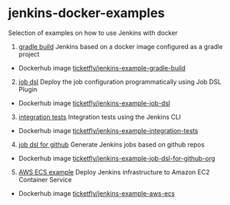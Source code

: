 # jenkins-docker-examples
Selection of examples on how to use Jenkins with docker

1. [gradle build](./01-gradle-build) Jenkins based on a docker image configured as a gradle project
 - Dockerhub image [ticketfly/jenkins-example-gradle-build](https://hub.docker.com/r/ticketfly/jenkins-example-gradle-build/)
2. [job dsl](./02-job-dsl) Deploy the job configuration programmatically using Job DSL Plugin
 - Dockerhub image [ticketfly/jenkins-example-job-dsl](https://hub.docker.com/r/ticketfly/jenkins-example-job-dsl)
3. [integration tests](./03-integration-tests) Integration tests using the Jenkins CLI
 - Dockerhub image [ticketfly/jenkins-example-integration-tests](https://hub.docker.com/r/ticketfly/jenkins-example-integration-tests)
4. [job dsl for github](./04-job-dsl-for-github-org) Generate Jenkins jobs based on github repos
 - Dockerhub image [ticketfly/jenkins-example-job-dsl-for-github-org](https://hub.docker.com/r/ticketfly/jenkins-example-job-dsl-for-github-org)
5. [AWS ECS example](./05-aws-ecs) Deploy Jenkins infrastructure to Amazon EC2 Container Service
 - Dockerhub image [ticketfly/jenkins-example-aws-ecs](https://hub.docker.com/r/ticketfly/jenkins-example-aws-ecs)
